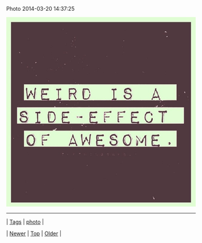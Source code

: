 <!--
title: Photo 2014-03-20 14
date: 2020-06-28T15:27:00.270Z
tags: photo
-->


Photo 2014-03-20 14:37:25

![](80166078225-0.jpg)

<!--BOTTOM-POST-NAVIGATION-->
---

| [Tags](tags.md) | [photo](tag-photo.md) |

| [Newer](80165470944.md) | [Top](index.md) | [Older](80166506513.md) |